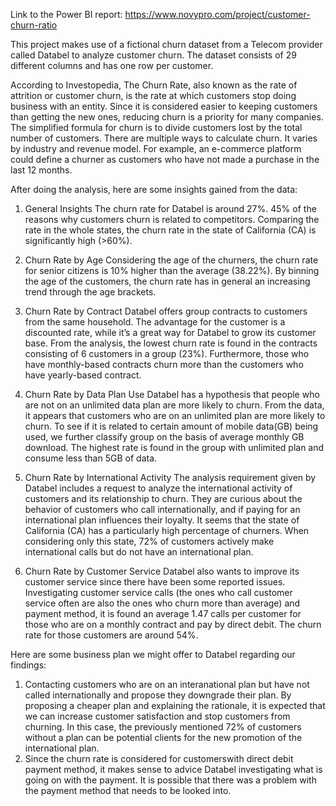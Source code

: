 Link to the Power BI report: https://www.novypro.com/project/customer-churn-ratio

This project makes use of a fictional churn dataset from a Telecom provider called Databel to analyze customer churn. The dataset consists of 29 different columns and has one row per customer.

According to Investopedia, The Churn Rate, also known as the rate of attrition or customer churn, is the rate at which customers stop doing business with an entity. Since it is considered easier to keeping customers than getting the new ones, reducing churn is a priority for many companies. The simplified formula for churn is to divide customers lost by the total number of customers. There are multiple ways to calculate churn. It varies by industry and revenue model. For example, an e-commerce platform could define a churner as customers who have not made a purchase in the last 12 months.

After doing the analysis, here are some insights gained from the data:

1. General Insights
   The churn rate for Databel is around 27%. 45% of the reasons why customers churn is related to competitors. Comparing the rate in the whole states, the churn rate in the state of California (CA) is significantly high (>60%).

2. Churn Rate by Age
   Considering the age of the churners, the churn rate for senior citizens is 10% higher than the average (38.22%). By binning the age of the customers, the churn rate has in general an increasing trend through the age brackets.

3. Churn Rate by Contract
   Databel offers group contracts to customers from the same household. The advantage for the customer is a discounted rate, while it’s a great way for Databel to grow its customer base. From the analysis, the lowest churn rate is found in the contracts consisting of 6 customers in a group (23%). Furthermore, those who have monthly-based contracts churn more than the customers who have yearly-based contract.

4. Churn Rate by Data Plan Use
   Databel has a hypothesis that people who are not on an unlimited data plan are more likely to churn. From the data, it appears that customers who are on an unlimited plan are more likely to churn. To see if it is related to certain amount of mobile data(GB) being used, we further classify group on the basis of average monthly GB download. The highest rate is found in the group with unlimited plan and consume less than 5GB of data.

5. Churn Rate by International Activity
   The analysis requirement given by Databel includes a request to analyze the international activity of customers and its relationship to churn. They are curious about the behavior of customers who call internationally, and if paying for an international plan influences their loyalty. It seems that the state of California (CA) has a particularly high percentage of churners. When considering only this state, 72% of customers actively make international calls but do not have an international plan.

6. Churn Rate by Customer Service
   Databel also wants to improve its customer service since there have been some reported issues. Investigating customer service calls (the ones who call customer service often are also the ones who churn more than average) and payment method, it is found an average 1.47 calls per customer for those who are on a monthly contract and pay by direct debit. The churn rate for those customers are around 54%.

Here are some business plan we might offer to Databel regarding our findings:

1. Contacting customers who are on an interanational plan but have not called internationally and propose they downgrade their plan. By proposing a cheaper plan and explaining the rationale, it is expected that we can increase customer satisfaction and stop customers from churning. In this case, the previously mentioned 72% of customers without a plan can be potential clients for the new promotion of the international plan.
2. Since the churn rate is considered for customerswith direct debit payment method, it makes sense to advice Databel investigating what is going on with the payment. It is possible that there was a problem with the payment method that needs to be looked into.
